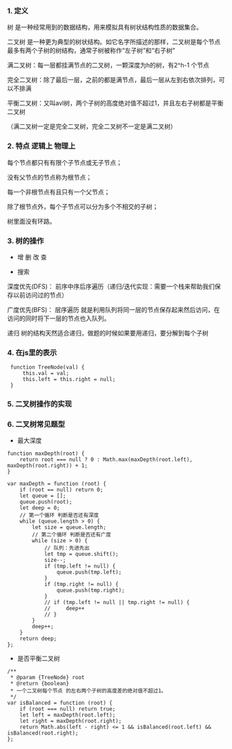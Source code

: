 
### 1. 定义

树 是一种经常用到的数据结构，用来模拟具有树状结构性质的数据集合。

二叉树 是一种更为典型的树状结构。如它名字所描述的那样，二叉树是每个节点最多有两个子树的树结构，通常子树被称作“左子树”和“右子树”

满二叉树：每一层都挂满节点的二叉树，一颗深度为h的树，有2^h-1 个节点

完全二叉树：除了最后一层，之前的都是满节点，最后一层从左到右依次排列，可以不排满

平衡二叉树：又叫avl树，两个子树的高度绝对值不超过1，并且左右子树都是平衡二叉树

（满二叉树一定是完全二叉树，完全二叉树不一定是满二叉树）

### 2. 特点 逻辑上 物理上

每个节点都只有有限个子节点或无子节点；

没有父节点的节点称为根节点；

每一个非根节点有且只有一个父节点；

除了根节点外，每个子节点可以分为多个不相交的子树；

树里面没有环路。


### 3. 树的操作

 - 增 删 改 查

 - 搜索

 深度优先(DFS)： 前序中序后序遍历（递归/迭代实现：需要一个栈来帮助我们保存以前访问过的节点）

 广度优先(BFS)： 层序遍历 就是利用队列将同一层的节点保存起来然后访问，在访问的同时将下一层的节点也入队列。

 递归 树的结构天然适合递归，做题的时候如果要用递归，要分解到每个子树


### 4. 在js里的表示
```
 function TreeNode(val) {
     this.val = val;
     this.left = this.right = null;
 }
```


### 5. 二叉树操作的实现




### 6. 二叉树常见题型

- 最大深度

```
function maxDepth(root) {
	return root === null ? 0 : Math.max(maxDepth(root.left), maxDepth(root.right)) + 1;
}
```

```
var maxDepth = function (root) {
	if (root == null) return 0;
	let queue = [];
	queue.push(root);
	let deep = 0;
	// 第一个循环 判断是否还有深度
	while (queue.length > 0) {
		let size = queue.length;
		// 第二个循环 判断是否还有广度
		while (size > 0) {
			// 队列：先进先出
			let tmp = queue.shift();
			size--;
			if (tmp.left != null) {
				queue.push(tmp.left);
			}
			if (tmp.right != null) {
				queue.push(tmp.right);
			}
			// if (tmp.left != null || tmp.right != null) {
			//     deep++
			// }
		}
		deep++;
	}
	return deep;
};
```

- 是否平衡二叉树

```
/**
 * @param {TreeNode} root
 * @return {boolean}
 * 一个二叉树每个节点 的左右两个子树的高度差的绝对值不超过1。
 */
var isBalanced = function (root) {
	if (root === null) return true;
	let left = maxDepth(root.left);
	let right = maxDepth(root.right);
	return Math.abs(left - right) <= 1 && isBalanced(root.left) && isBalanced(root.right);
};
```


